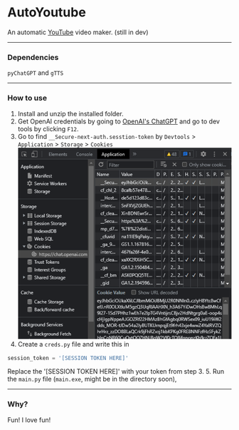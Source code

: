 # AutoYoutube
An automatic [YouTube](https://youtube.com) video maker. (still in dev)

---
### Dependencies
`pyChatGPT` and `gTTS`

---
### How to use
1. Install and unzip the installed folder.
2. Get OpenAI credentials by going to [OpenAI's ChatGPT](https://chat.openai.com/chat) and go to dev tools by clicking `F12`.
3. Go to find `__Secure-next-auth.sesstion-token` by `Devtools` > `Application` > `Storage` > `Cookies`
   ![Cookies](/ReadmeImages/cookies.png)
4. Create a `creds.py` file and write this in
```python 
session_token = '[SESSION TOKEN HERE]' 
```
Replace the '[SESSION TOKEN HERE]' with your token from step 3.
5. Run the `main.py` file (`main.exe`, might be in the directory soon),

---
### Why?
Fun! I love fun!